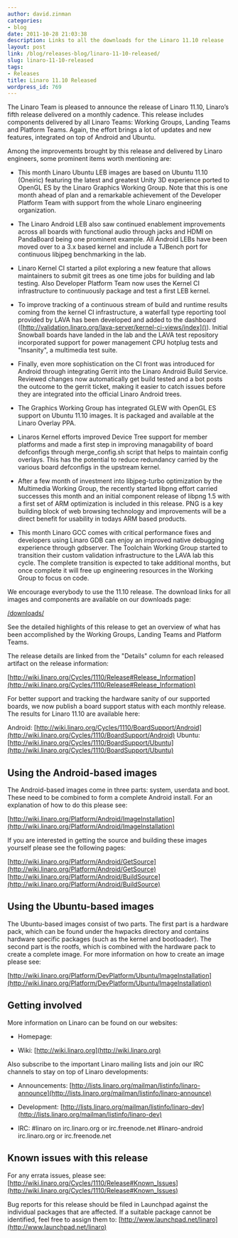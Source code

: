 ```yaml
---
author: david.zinman
categories:
- blog
date: 2011-10-28 21:03:38
description: Links to all the downloads for the Linaro 11.10 release
layout: post
link: /blog/releases-blog/linaro-11-10-released/
slug: linaro-11-10-released
tags:
- Releases
title: Linaro 11.10 Released
wordpress_id: 769
---
```


The Linaro Team is pleased to announce the release of Linaro 11.10, Linaro’s fifth release delivered on a monthly cadence. This release includes components delivered by all Linaro Teams: Working Groups, Landing Teams and Platform Teams. Again, the effort brings a  lot of updates and new features, integrated on top of Android and Ubuntu.

Among the improvements brought by this release and delivered by Linaro engineers, some prominent items worth mentioning are:

  * This month Linaro Ubuntu LEB images are based on Ubuntu 11.10 (Oneiric) featuring the latest and greatest Unity 3D experience ported to OpenGL ES by the Linaro Graphics Working Group. Note that this is one month ahead of plan and a remarkable achievement of the Developer Platform Team with support from the whole Linaro engineering organization.


  * The Linaro Android LEB also saw continued enablement improvements across all boards with functional audio through jacks and HDMI on PandaBoard being one prominent example. All Android LEBs have been moved over to a 3.x based kernel and include a TJBench port for continuous libjpeg benchmarking in the lab.


  * Linaro Kernel CI started a pilot exploring a new feature that allows maintainers to submit git trees as one time jobs for building and lab testing. Also Developer Platform Team now uses the Kernel CI infrastructure to continuously package and test a first LEB kernel.


  * To improve tracking of a continuous stream of build and runtime results coming from the kernel CI infrastructure, a waterfall type reporting tool provided by LAVA has been developed and added to the dashboard ([http://validation.linaro.org/lava-server/kernel-ci-views/index]()). Initial Snowball boards have landed in the lab and the LAVA test repository incorporated support for power management CPU hotplug tests and "Insanity", a multimedia test suite.


  * Finally, even more sophistication on the CI front was introduced for Android through integrating Gerrit into the Linaro Android Build Service. Reviewed changes now automatically get build tested and a bot posts the outcome to the gerrit ticket, making it easier to catch issues before they are integrated into the official Linaro Android trees.


  * The Graphics Working Group has integrated GLEW with OpenGL ES support on Ubuntu 11.10 images. It is packaged and available at the Linaro Overlay PPA.


  * Linaros Kernel efforts improved Device Tree support for member platforms and made a first step in improving managability of board defconfigs through merge_config.sh script that helps to maintain config overlays. This has the potential to reduce redundancy carried by the various board defconfigs in the upstream kernel.


  * After a few month of investment into libjpeg-turbo optimization by the Multimedia Working Group, the recently started libpng effort carried successes this month and an initial component release of libpng 1.5 with a first set of ARM optimization is included in this release. PNG is a key building block of web browsing technology and improvements will be a direct benefit for usability in todays ARM based products.


  * This month Linaro GCC comes with critical performance fixes and developers using Linaro GDB can enjoy an improved native debugging experience through gdbserver. The Toolchain Working Group started to transition their custom validation infrastructure to the LAVA lab this cycle. The complete transition is expected to take additional months, but once complete it will free up engineering resources in the Working Group to focus on code.


We encourage everybody to use the 11.10 release. The download links for all images and components are available on our downloads page:

[/downloads/](/downloads/)

See the detailed highlights of this release to get an overview of what has been accomplished by the Working Groups, Landing Teams and Platform Teams.

The release details are linked from the "Details" column for each released artifact on the release information:

[http://wiki.linaro.org/Cycles/1110/Release#Release_Information](http://wiki.linaro.org/Cycles/1110/Release#Release_Information)

For better support and tracking the hardware sanity of our supported boards, we now publish a board support status with each monthly release. The results for Linaro 11.10 are available here:

Android: [http://wiki.linaro.org/Cycles/1110/BoardSupport/Android](http://wiki.linaro.org/Cycles/1110/BoardSupport/Android)
Ubuntu: [http://wiki.linaro.org/Cycles/1110/BoardSupport/Ubuntu](http://wiki.linaro.org/Cycles/1110/BoardSupport/Ubuntu)


## Using the Android-based images


The Android-based images come in three parts: system, userdata and boot. These need to be combined to form a complete Android install. For an explanation of how to do this please see:

[http://wiki.linaro.org/Platform/Android/ImageInstallation](http://wiki.linaro.org/Platform/Android/ImageInstallation)

If you are interested in getting the source and building these images yourself please see the following pages:

[http://wiki.linaro.org/Platform/Android/GetSource](http://wiki.linaro.org/Platform/Android/GetSource)
[http://wiki.linaro.org/Platform/Android/BuildSource](http://wiki.linaro.org/Platform/Android/BuildSource)


## Using the Ubuntu-based images


The Ubuntu-based images consist of two parts. The first part is a hardware pack, which can be found under the hwpacks directory and contains hardware specific packages (such as the kernel and bootloader). The second part is the rootfs, which is combined with the hardware pack to create a complete image. For more information on how to create an image please see:

[http://wiki.linaro.org/Platform/DevPlatform/Ubuntu/ImageInstallation](http://wiki.linaro.org/Platform/DevPlatform/Ubuntu/ImageInstallation)


## Getting involved


More information on Linaro can be found on our websites:

  * Homepage: []()


  * Wiki: [http://wiki.linaro.org](http://wiki.linaro.org)


Also subscribe to the important Linaro mailing lists and join our IRC channels to stay on top of Linaro developments:


  * Announcements:
[http://lists.linaro.org/mailman/listinfo/linaro-announce](http://lists.linaro.org/mailman/listinfo/linaro-announce)


  * Development:
[http://lists.linaro.org/mailman/listinfo/linaro-dev](http://lists.linaro.org/mailman/listinfo/linaro-dev)

  * IRC:
#linaro on irc.linaro.org or irc.freenode.net
#linaro-android irc.linaro.org or irc.freenode.net


## Known issues with this release


For any errata issues, please see:
[http://wiki.linaro.org/Cycles/1110/Release#Known_Issues](http://wiki.linaro.org/Cycles/1110/Release#Known_Issues)

Bug reports for this release should be filed in Launchpad against the individual packages that are affected. If a suitable package cannot be identified, feel free to assign them to: [http://www.launchpad.net/linaro](http://www.launchpad.net/linaro)